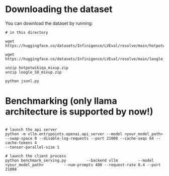  # Downloading the dataset

You can download the dataset by running:
```
# in this directory

wget https://huggingface.co/datasets/Infinigence/LVEval/resolve/main/hotpotwikiqa_mixup.zip

wget https://huggingface.co/datasets/Infinigence/LVEval/resolve/main/loogle_SD_mixup.zip

unzip hotpotwikiqa_mixup.zip
unzip loogle_SD_mixup.zip

python jsonl.py

```
# Benchmarking (only llama architecture is supported by now!)

```

# launch the api server
python -m vllm.entrypoints.openai.api_server --model <your_model_path> --swap-space 0 --disable-log-requests --port 21008 --cache-seqs 64 --cache-tokens 4  
--tensor-parallel-size 1 

# launch the client process
python benchmark_serving.py         --backend vllm         --model <your_model_path>         --num-prompts 400 --request-rate 0.4 --port 21008

```


